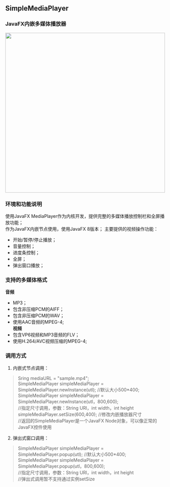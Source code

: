 ## SimpleMediaPlayer  
### JavaFX内嵌多媒体播放器  
  
  
 <img src="https://github.com/Al-assad/Simple-Media-Player/blob/master/sample.PNG" width="500" height="auto">

### 环境和功能说明
使用JavaFX MediaPlayer作为内核开发，提供完整的多媒体播放控制栏和全屏播放功能；  
作为JavaFX内嵌节点使用，使用JavaFX 8版本；
主要提供的视频操作功能：
* 开始/暂停/停止播放；
* 音量控制；
* 进度条控制；
* 全屏；
* 弹出窗口播放；


### 支持的多媒体格式
**音频**  
* MP3；  
* 包含非压缩PCM的AIFF；  
* 包含非压缩PCM的WAV；  
* 使用AAC音频的MPEG-4;  
**视频**  
* 包含VP6视频和MP3音频的FLV；  
* 使用H.264/AVC视频压缩的MPEG-4;  


### 调用方式
1. 内嵌式节点调用：  
>Sring mediaURL = "sample.mp4";  
SimpleMediaPlayer simpleMediaPlayer = SimpleMediaPlayer.newInstance(utl);  //默认大小500*400;  
SimpleMediaPlayer simpleMediaPlayer = SimpleMediaPlayer.newInstance(utl，800,600);  
//指定尺寸调用，参数：String URl，int width，int height  
simpleMediaPlayer.setSize(600,400);           //修改内嵌播放器尺寸  
//返回的SimpleMediaPlayer是一个JavaFX Node对象，可以像正常的JavaFX控件使用  

2. 弹出式窗口调用：
>SimpleMediaPlayer simpleMediaPlayer = SimpleMediaPlayer.popup(utl);  //默认大小500*400;  
 SimpleMediaPlayer simpleMediaPlayer = SimpleMediaPlayer.popup(utl，800,600);  
 //指定尺寸调用，参数：String URl，int width，int height  
 //弹出式调用暂不支持通过实例setSize  
 
  
     

